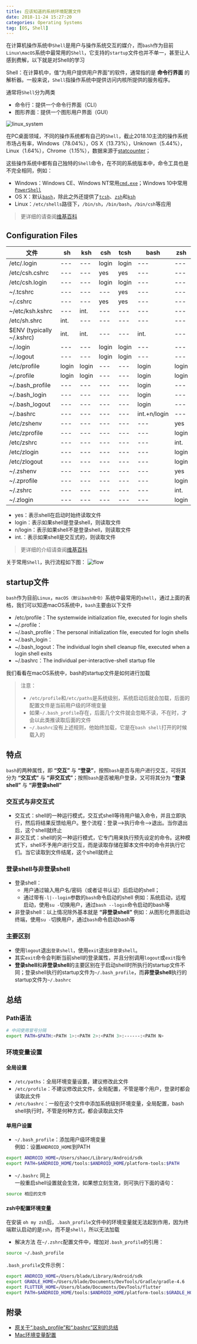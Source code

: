 ```yaml
---
title: 应该知道的系统环境配置文件
date: 2018-11-24 15:27:20
categories: Operating Systems
tag: [OS, Shell]
---
```


在计算机操作系统中`Shell`是用户与操作系统交互的媒介，而`bash`作为目前`Linux\macOS`系统中最常用的`Shell`，它支持的`startup`文件也并不单一，甚至让人感到费解，以下就是对Shell的学习

Shell：在计算机中，值“为用户提供用户界面”的软件，通常指的是 **命令行界面** 的解析器。一般来说，`Shell`指操作系统中提供访问内核所提供的服务程序。

通常将`Shell`分为两类
* 命令行：提供一个命令行界面（CLI）
* 图形界面：提供一个图形用户界面（GUI）

![linux_system](https://upload.wikimedia.org/wikipedia/commons/thumb/b/be/The_general_structure_of_a_Linux_system.jpeg/250px-The_general_structure_of_a_Linux_system.jpeg)

在PC桌面领域，不同的操作系统都有自己的`Shell`，截止2018.10主流的操作系统市场占有率，Windows（78.04%），OS X（13.73%），Unknown（5.44%），Linux（1.64%），Chrome（1.15%），数据来源于[statcounter](http://gs.statcounter.com/os-market-share/desktop/worldwide/#monthly-201710-201810)；

这些操作系统中都有自己独特的`Shell`命令，在不同的系统版本中，命令工具也是不完全相同，例如：
* Windows：Windows CE、Windows NT常用[`cmd.exe`](https://en.wikipedia.org/wiki/Cmd.exe)；Windows 10中常用[`PowerShell`](https://zh.wikipedia.org/wiki/Windows_PowerShell)
* OS X：默认[`bash`](https://zh.wikipedia.org/wiki/Bash)，除此之外还提供了[`tcsh`](https://zh.wikipedia.org/wiki/Tcsh)、[`zsh`](https://zh.wikipedia.org/wiki/Z_shell)和[`ksh`](https://zh.wikipedia.org/wiki/Korn_shell)
* Linux：`/etc/shells`路径下，`/bin/sh`，`/bin/bash`，`/bin/csh`等应用
> 更详细的请查阅[维基百科](https://zh.wikipedia.org/wiki/%E6%AE%BC%E5%B1%A4#%E5%91%BD%E4%BB%A4%E8%A1%8C%E7%95%8C%E9%9D%A2%EF%BC%88CLI%EF%BC%89%E6%AE%BC%E5%B1%A4)

## Configuration Files
|    文件    | sh | ksh | csh | tcsh | bash | zsh |
| --------- | --- | --- | --- | --- | --- | --- |
| /etc/.login               |  --- | --- | login | login | --- | --- |
| /etc/csh.cshrc            |  --- | --- | yes | yes | --- | --- |
| /etc/csh.login            |  --- | --- | login | login | --- | --- |
| ~/.tcshrc                 |  --- | --- | --- | yes | --- | --- |
| ~/.cshrc                  |  --- | --- | yes | yes | --- | --- |
| ~/etc/ksh.kshrc           |  --- | int. | --- | --- | --- | --- |
| /etc/sh.shrc              |  int. | --- | --- | --- | --- | --- |
| $ENV (typically ~/.kshrc) |  int. | int. | --- | --- | int. | --- |
| ~/.login                  |  --- | --- | login | login | --- | --- |
| ~/.logout                 |  --- | --- | login | login | --- | --- |
| /etc/profile              |  login | login | --- | --- | login | login |
| ~/.profile                |  login | login | --- | --- | login | login |
| ~/.bash_profile           |  --- | --- | --- | --- | login | --- |
| ~/.bash_login             |  --- | --- | --- | --- | login | --- |
| ~/.bash_logout            |  --- | --- | --- | --- | login | --- |
| ~/.bashrc                 |  --- | --- | --- | --- | int.+n/login | --- |
| /etc/zshenv               |  --- | --- | --- | --- | --- | yes |
| /etc/zprofile             |  --- | --- | --- | --- | --- | login |
| /etc/zshrc                |  --- | --- | --- | --- | --- | int. |
| /etc/zlogin               |  --- | --- | --- | --- | --- | login |
| /etc/zlogout              |  --- | --- | --- | --- | --- | login |
| ~/.zshenv                 |  --- | --- | --- | --- | --- | yes |
| ~/.zprofile               |  --- | --- | --- | --- | --- | login |
| ~/.zshrc                  |  --- | --- | --- | --- | --- | int. |
| ~/.zlogin                 |  --- | --- | --- | --- | --- | login |

* yes：表示shell在启动时始终读取文件
* login：表示如果shell是登录shell，则读取文件
* n/login：表示如果shell不是登录shell，则读取文件
* int.：表示如果shell是交互式的，则读取文件

>更详细的介绍请查阅[维基百科](https://en.wikipedia.org/wiki/Unix_shell#Configuration_files)

关于常用`Shell`，执行流程如下图：
![flow](https://res.cloudinary.com/incoder/image/upload/v1543141362/blog/flow.png)

## startup文件
`bash`作为目前`Linux`，`macOS（默认bash命令）`系统中最常用的`shell`，通过上面的表格，我们可以知道macOS系统中，`bash`主要由以下文件
* /etc/profile：The systemwide initialization file, executed for login shells
* ~/.profile：
* ~/.bash_profile：The personal initialization file, executed for login shells
* ~/.bash_login：
* ~/.bash_logout：The individual login shell cleanup file, executed when a login shell exits
* ~/.bashrc：The individual per-interactive-shell startup file

我们看看在macOS系统中，bash的startup文件是如何进行加载

>注意：
>* `/etc/profile`和`/etc/paths`是系统级别，系统启动后就会加载，后面的配置文件是当前用户级的环境变量
>* 如果`~/.bash_profile`存在，后面几个文件就会忽略不读，不在时，才会以此类推读取后面的文件
>* `~/.bashrc`没有上述规则，他始终加载，它是在`bash shell`打开的时候载入的

## 特点
`bash`的两种属性，即 **“交互”** 与 **“登录”**，按照`bash`是否与用户进行交互，可将其分为 **“交互式”** 与 **“非交互式”**；按照`bash`是否被用户登录，又可将其分为 **“登录shell”** 与 **“非登录shell”**

### 交互式与非交互式
* 交互式：shell的一种运行模式，交互式shell等待用户输入命令，并且立即执行，然后将结果反馈给用户。整个流程：登录——>执行命令——>退出。当你退出后，这个shell就终止
* 非交互式：shell的另一种运行模式，它专门用来执行预先设定的命令。这种模式下，shell不予用户进行交互，而是读取存储在脚本文件中的命令并执行它们。当它读取到文件结尾，这个shell就终止

### 登录shell与非登录shell
* 登录shell：
    * 用户通过输入用户名/密码（或者证书认证）后启动的shell；
    * 通过带有`-l|--login`参数的`bash`命令启动的shell
例如：系统启动，远程启动，使用`su -`切换用户，通过`bash --login`命令启动的bash等
* 非登录shell：以上情况除外基本就是 **“非登录shell”**
例如：从图形化界面启动终端，使用`su -`切换用户，通过`bash`命令启动bash等

### 主要区别
* 使用`logout`退出`登录shell`，使用`exit`退出`非登录shell`。
* 其实`exit`命令会判断当前shell的登录属性，并且分别调用`logout`或`exit`指令
* **登录shell**和**非登录shell**的主要区别在于启动shell时所执行的startup文件不同；登录shell执行的startup文件为`~/.bash_profile`，而**非登录shell**执行的startup文件为`~/.bashrc`

## 总结

### Path语法
```bash
# 中间使用冒号分隔
export PATH=$PATH:<PATH 1>:<PATH 2>:<PATH 3>:------:<PATH N>
```

### 环境变量设置

#### 全局设置
* `/etc/paths`：全局环境变量设置，建议修改此文件
* `/etc/profile`：不建议修改此文件，全局配置，不管是哪个用户，登录时都会读取此文件
* `/etc/bashrc`：一般在这个文件中添加系统级别环境变量，全局配置，bash shell执行时，不管是何种方式，都会读取此文件

#### 单用户设置
* `~/.bash_profile`：添加用户级环境变量  
例如：设置`ANDROID_HOME`到PATH
```bash
export ANDROID_HOME=/Users/shaoc/Library/Android/sdk
export PATH=$ANDROID_HOME/tools:$ANDROID_HOME/platform-tools:$PATH
```
* `~/.bashrc` 同上  
一般重启shell设置就会生效，如果想立刻生效，则可执行下面的语句：
```bash
source 相应的文件
```

#### zsh中配置环境变量
在安装 `oh my zsh`后，`.bash_profile`文件中的环境变量就无法起到作用，因为终端默认启动的是`zsh`，而不是`shell`，所以无法加载

* 解决方法
在`~/.zshrc`配置文件中，增加对`.bash_profile`的引用：
```bash
source ~/.bash_profile
```

`.bash_profile`文件示例：  
```bash
export ANDROID_HOME=/Users/blade/Library/Android/sdk
export GRADLE_HOME=/Users/blade/Documents/DevTools/Gradle/gradle-4.6
export FLUTTER_HOME=/Users/blade/Documents/DevTools/flutter
export PATH=$ANDROID_HOME/tools:$ANDROID_HOME/platform-tools:$GRADLE_HOME/bin:$FLUTTER_HOME/bin:$PATH
```

## 附录
* [原关于“.bash_profile”和“.bashrc”区别的总结](https://blog.csdn.net/sch0120/article/details/70256318)
* [Mac环境变量配置](https://hao5743.github.io/2017/06/28/2017-06-28/)